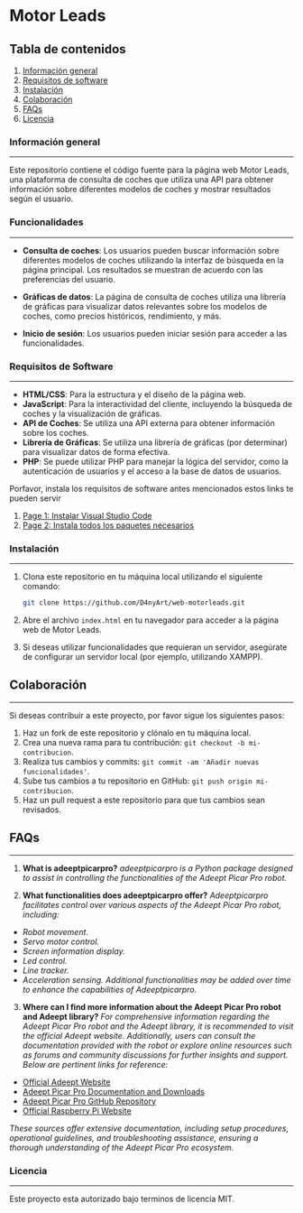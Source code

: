 # Motor Leads

## Tabla de contenidos
1. [Información general](#información-general)
2. [Requisitos de software](#requisitos-de-software)
3. [Instalación](#instalación)
4. [Colaboración](#colaboración)
5. [FAQs](#faqs)
6. [Licencia](#licencia)

### Información general
***
Este repositorio contiene el código fuente para la página web Motor Leads, una plataforma de consulta de coches que utiliza una API para obtener información sobre diferentes modelos de coches y mostrar resultados según el usuario.

### Funcionalidades
***
- **Consulta de coches**: Los usuarios pueden buscar información sobre diferentes modelos de coches utilizando la interfaz de búsqueda en la página principal. Los resultados se muestran de acuerdo con las preferencias del usuario.

- **Gráficas de datos**: La página de consulta de coches utiliza una librería de gráficas para visualizar datos relevantes sobre los modelos de coches, como precios históricos, rendimiento, y más.

- **Inicio de sesión**: Los usuarios pueden iniciar sesión para acceder a las funcionalidades.
  
### Requisitos de Software
***
- **HTML/CSS**: Para la estructura y el diseño de la página web.
- **JavaScript**: Para la interactividad del cliente, incluyendo la búsqueda de coches y la visualización de gráficas.
- **API de Coches**: Se utiliza una API externa para obtener información sobre los coches.
- **Librería de Gráficas**: Se utiliza una librería de gráficas (por determinar) para visualizar datos de forma efectiva.
- **PHP**: Se puede utilizar PHP para manejar la lógica del servidor, como la autenticación de usuarios y el acceso a la base de datos de usuarios.
 
Porfavor, instala los requisitos de software antes mencionados estos links te pueden servir

1. [Page 1: Instalar Visual Studio Code](https://code.visualstudio.com/download)
2. [Page 2: Instala todos los paquetes necesarios](https://code.visualstudio.com/docs/languages/overview)
   

### Instalación
***
1. Clona este repositorio en tu máquina local utilizando el siguiente comando:

    ```bash
    git clone https://github.com/D4nyArt/web-motorleads.git
    ```

2. Abre el archivo `index.html` en tu navegador para acceder a la página web de Motor Leads.

3. Si deseas utilizar funcionalidades que requieran un servidor, asegúrate de configurar un servidor local (por ejemplo, utilizando XAMPP).

## Colaboración
***
Si deseas contribuir a este proyecto, por favor sigue los siguientes pasos:

1. Haz un fork de este repositorio y clónalo en tu máquina local.
2. Crea una nueva rama para tu contribución: `git checkout -b mi-contribucion`.
3. Realiza tus cambios y commits: `git commit -am 'Añadir nuevas funcionalidades'`.
4. Sube tus cambios a tu repositorio en GitHub: `git push origin mi-contribucion`.
5. Haz un pull request a este repositorio para que tus cambios sean revisados.

## FAQs
***
1. **What is adeeptpicarpro?**
*adeeptpicarpro is a Python package designed to assist in controlling the functionalities of the Adeept Picar Pro robot.*

2. **What functionalities does adeeptpicarpro offer?**
*Adeeptpicarpro facilitates control over various aspects of the Adeept Picar Pro robot, including:*
* *Robot movement.*
* *Servo motor control.*
* *Screen information display.*
* *Led control.*
* *Line tracker.*
* *Acceleration sensing.*
*Additional functionalities may be added over time to enhance the capabilities of Adeeptpicarpro.*

3. **Where can I find more information about the Adeept Picar Pro robot and Adeept library?**
*For comprehensive information regarding the Adeept Picar Pro robot and the Adeept library, it is recommended to visit the official Adeept website. Additionally, users can consult the documentation provided with the robot or explore online resources such as forums and community discussions for further insights and support. Below are pertinent links for reference:*

- [Official Adeept Website](https://www.adeept.com/)
- [Adeept Picar Pro Documentation and Downloads](https://www.adeept.com/learn/detail-50.html)
- [Adeept Picar Pro GitHub Repository](https://github.com/adeept/adeept_picarpro/)
- [Official Raspberry Pi Website](https://www.raspberrypi.org/downloads/)

*These sources offer extensive documentation, including setup procedures, operational guidelines, and troubleshooting assistance, ensuring a thorough understanding of the Adeept Picar Pro ecosystem.*

### Licencia
***
Este proyecto esta autorizado bajo terminos de licencia MIT.











